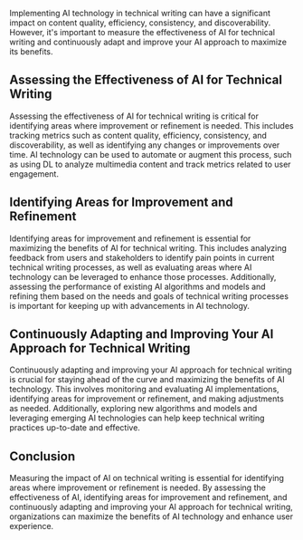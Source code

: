 

Implementing AI technology in technical writing can have a significant impact on content quality, efficiency, consistency, and discoverability. However, it's important to measure the effectiveness of AI for technical writing and continuously adapt and improve your AI approach to maximize its benefits.

Assessing the Effectiveness of AI for Technical Writing
-------------------------------------------------------

Assessing the effectiveness of AI for technical writing is critical for identifying areas where improvement or refinement is needed. This includes tracking metrics such as content quality, efficiency, consistency, and discoverability, as well as identifying any changes or improvements over time. AI technology can be used to automate or augment this process, such as using DL to analyze multimedia content and track metrics related to user engagement.

Identifying Areas for Improvement and Refinement
------------------------------------------------

Identifying areas for improvement and refinement is essential for maximizing the benefits of AI for technical writing. This includes analyzing feedback from users and stakeholders to identify pain points in current technical writing processes, as well as evaluating areas where AI technology can be leveraged to enhance those processes. Additionally, assessing the performance of existing AI algorithms and models and refining them based on the needs and goals of technical writing processes is important for keeping up with advancements in AI technology.

Continuously Adapting and Improving Your AI Approach for Technical Writing
--------------------------------------------------------------------------

Continuously adapting and improving your AI approach for technical writing is crucial for staying ahead of the curve and maximizing the benefits of AI technology. This involves monitoring and evaluating AI implementations, identifying areas for improvement or refinement, and making adjustments as needed. Additionally, exploring new algorithms and models and leveraging emerging AI technologies can help keep technical writing practices up-to-date and effective.

Conclusion
----------

Measuring the impact of AI on technical writing is essential for identifying areas where improvement or refinement is needed. By assessing the effectiveness of AI, identifying areas for improvement and refinement, and continuously adapting and improving your AI approach for technical writing, organizations can maximize the benefits of AI technology and enhance user experience.
